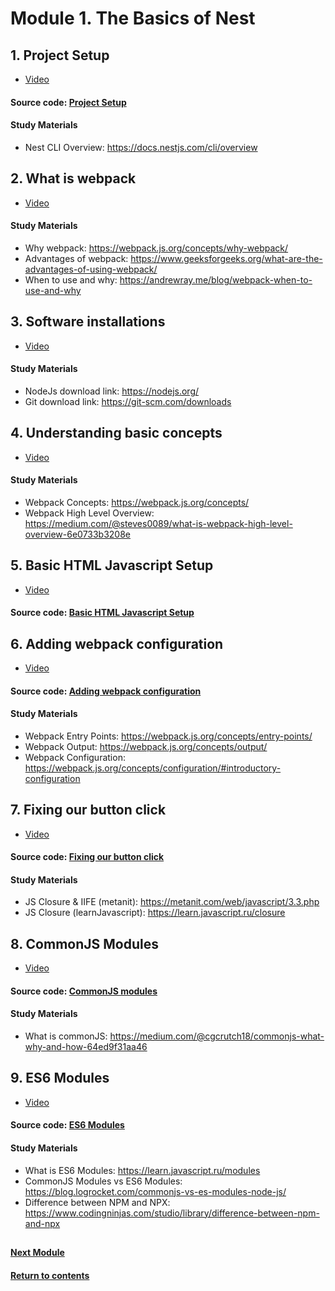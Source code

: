 # Module 1. The Basics of Nest
## 1. Project Setup
- [Video](https://youtu.be/c-b3E0vpaqY)

#### Source code: [Project Setup](https://github.com/yaskutsWeb/nestJs-course/tree/master/source/module%201/1.%20Project%20Setup)

#### Study Materials
- Nest CLI Overview: https://docs.nestjs.com/cli/overview

## 2. What is webpack
- [Video](https://www.youtube.com/watch?v=4pSsmv7KdaQ&ab_channel=kamaz.v8)

#### Study Materials
- Why webpack: https://webpack.js.org/concepts/why-webpack/
- Advantages of webpack: https://www.geeksforgeeks.org/what-are-the-advantages-of-using-webpack/
- When to use and why: https://andrewray.me/blog/webpack-when-to-use-and-why

## 3. Software installations
- [Video](https://www.youtube.com/watch?v=5mo113eTqhs&ab_channel=kamaz.v8)

#### Study Materials
- NodeJs download link: https://nodejs.org/
- Git download link: https://git-scm.com/downloads

## 4. Understanding basic concepts
- [Video](https://www.youtube.com/watch?v=VIRC0Th1r6c&ab_channel=kamaz.v8)

#### Study Materials
- Webpack Concepts: https://webpack.js.org/concepts/
- Webpack High Level Overview: https://medium.com/@steves0089/what-is-webpack-high-level-overview-6e0733b3208e

## 5. Basic HTML Javascript Setup
- [Video](https://youtu.be/zGW7uZ26ZB4)

#### Source code: [Basic HTML Javascript Setup](https://github.com/yaskutsWeb/webpack-course/tree/master/source/module%201/1.%20Basic%20HTML%20Javascript%20Setup%20%5Blesson%205%5D)

## 6. Adding webpack configuration
- [Video](https://youtu.be/W7PiiiiM6cc)

#### Source code: [Adding webpack configuration](https://github.com/yaskutsWeb/webpack-course/tree/master/source/module%201/2.%20Adding%20webpack%20configuration%20%5Blesson%206%5D)

#### Study Materials
- Webpack Entry Points: https://webpack.js.org/concepts/entry-points/
- Webpack Output: https://webpack.js.org/concepts/output/
- Webpack Configuration: https://webpack.js.org/concepts/configuration/#introductory-configuration

## 7. Fixing our button click
- [Video](https://youtu.be/XzMdjlO6zeU)

#### Source code: [Fixing our button click](https://github.com/yaskutsWeb/webpack-course/tree/master/source/module%201/3.%20Fixing%20our%20button%20click%20%5Blesson%207%5D)

#### Study Materials
- JS Closure & IIFE (metanit): https://metanit.com/web/javascript/3.3.php
- JS Closure (learnJavascript): https://learn.javascript.ru/closure

## 8. CommonJS Modules
- [Video](https://youtu.be/gwzjyGhVMAo)

#### Source code: [CommonJS modules](https://github.com/yaskutsWeb/webpack-course/tree/master/source/module%201/4.%20CommonJS%20modules%20%5Blesson%208%5D)

#### Study Materials
- What is commonJS: https://medium.com/@cgcrutch18/commonjs-what-why-and-how-64ed9f31aa46

## 9.  ES6 Modules
- [Video](https://youtu.be/FCYVs9aS-Bg)

#### Source code: [ES6 Modules](https://github.com/yaskutsWeb/webpack-course/tree/master/source/module%201/5.%20ES6%20Modules%20%5Blesson%209%5D)

#### Study Materials
- What is ES6 Modules: https://learn.javascript.ru/modules
- CommonJS Modules vs ES6 Modules: https://blog.logrocket.com/commonjs-vs-es-modules-node-js/
- Difference between NPM and NPX: https://www.codingninjas.com/studio/library/difference-between-npm-and-npx


##
#### [Next Module](https://github.com/yaskutsWeb/webpack-course/blob/master/source/module%202/Module%202.md)
#### [Return to contents](https://github.com/yaskutsWeb/webpack-course)
##
